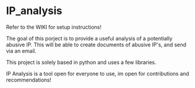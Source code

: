 # IP_analysis

Refer to the WIKI for setup instructions!

The goal of this porject is to provide a useful analysis of a potentially abusive IP. This will be able to create documents of abusive IP's, and send via an email. 

This project is solely based in python and uses a few libraries. 

IP Analysis is a tool open for everyone to use, im open for contributions and recommendations!
